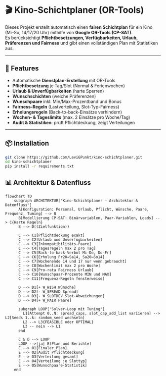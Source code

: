 # 🎬 Kino-Schichtplaner (OR-Tools)

Dieses Projekt erstellt automatisch einen **fairen Schichtplan** für ein Kino (Mi–So, 14/17/20 Uhr) mithilfe von **Google OR-Tools (CP-SAT)**.  
Es berücksichtigt **Pflichtbesetzungen, Verfügbarkeiten, Urlaub, Präferenzen und Fairness** und gibt einen vollständigen Plan mit Statistiken aus.

---

## 🚀 Features

- Automatische **Dienstplan-Erstellung** mit OR-Tools
- **Pflichtbesetzung** je Tag/Slot (Normal & Ferienwochen)
- **Urlaub & Unverfügbarkeiten** (harte Sperren)
- **Wunschschichten** (weiche Präferenzen)
- **Wunschpaare** inkl. Min/Max-Prozentband und Bonus
- **Fairness-Regeln** (Lastverteilung, Slot-Typ-Fairness)
- **Erholungsregeln** (Back-to-back-Einsätze verhindern)
- **Wochen- & Tageslimits** (max. 2 Einsätze pro Woche/Tag)
- **Audit & Statistiken**: prüft Pflichtdeckung, zeigt Verteilungen

---

## 📦 Installation

```bash
git clone https://github.com/LeviGPunkt/kino-schichtplaner.git
cd kino-schichtplaner
pip install -r requirements.txt
```

## 📊 Architektur & Datenfluss

```mermaid
flowchart TD
    subgraph ARCHITEKTUR["Kino-Schichtplaner – Architektur & Datenfluss"]
      A[Konfiguration: Personal, Urlaub, Pflicht, Wünsche, Paare, Frequenz, Tuning] --> B
      B[Modellierung CP-SAT: Binärvariablen, Paar-Variablen, Loads] --> C{Harte Regeln}
      B --> D((Zielfunktion))

      C --> C1[Pflichtdeckung exakt]
      C --> C2[Urlaub und Unverfügbarkeiten]
      C --> C3[Inkompatibilitäts-Paare]
      C --> C4[Tagesregeln max 2 pro Tag]
      C --> C5[Back-to-back-Verbot Mi-Do, Do-Fr]
      C --> C6[Erholung Fr20→Sa14, Sa20→So14]
      C --> C7[Wochenende 14 und 17 nur wenn gebraucht]
      C --> C8[Wochenlimit max 2 pro Woche]
      C --> C9[Pro-rata Fairness Urlaub]
      C --> C10[Wunschpaar-Prozente MIN und MAX]
      C --> C11[Frequenz-Regeln fensterweise]

      D --> D1[+ W_WISH Wünsche]
      D --> D2[- W_SPREAD Spread]
      D --> D3[- W_SLOTDEV Slot-Abweichungen]
      D --> D4[+ W_PAIR Paare]

      subgraph LOOP["Solver-Loop mit Tuning"]
        L1[Attempt 0..N: spread_caps, slot_cap_add_list variieren] --> L2[Seeds 1..k: random_seed wechseln]
        L2 --> L3{FEASIBLE oder OPTIMAL}
        L3 -- nein --> L1
      end

      C & D --> LOOP
      LOOP -->|ja| E[Plan und Berichte]
      E --> O1[Finaler Plan]
      E --> O2[Audit Pflichtdeckung]
      E --> O3[Verteilung gesamt]
      E --> O4[Verteilung je Slottyp]
      E --> O5[Wunschpaare-Statistik]
    end
